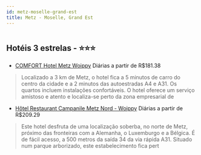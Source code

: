 ```yaml
---
id: metz-moselle-grand-est
title: Metz - Moselle, Grand Est
---
```


<center><img src="http://photos.hotelbeds.com/giata/10/107794/107794a_hb_a_001.jpg" alt="" /></center>


## Hotéis 3 estrelas - ⭐️⭐️⭐️

-    [COMFORT Hotel Metz Woippy](https://www.hurb.com/hoteis/metz-moselle/comfort-hotel-metz-woippy-JNP-JP036584?cmp=18055) Diárias a partir de R$181.38
   > Localizado a 3 km de Metz, o hotel fica a 5 minutos de carro do centro da cidade e a 2 minutos das autoestradas A4 e A31. Os quartos incluem instalações confortáveis. O hotel oferece um serviço amistoso e atento e localiza-se perto da zona empresarial de 
-    [Hôtel Restaurant Campanile Metz Nord - Woippy](https://www.hurb.com/hoteis/metz-moselle/hotel-restaurant-campanile-metz-nord-woippy-JNP-JP193736?cmp=18055) Diárias a partir de R$209.29
   > Este hotel desfruta de uma localização soberba, no norte de Metz, próximo das fronteiras com a Alemanha, o Luxemburgo e a Bélgica. É de fácil acesso, a 500 metros da saída 34 da via rápida A31. Situado num parque arborizado, este estabelecimento fica pert
